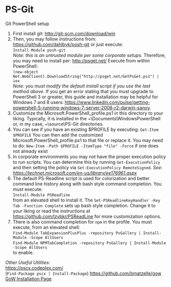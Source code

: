 PS-Git
======

Git PowerShell setup

1. First install git: http://git-scm.com/download/win
2. Then, you may follow instructions from: https://github.com/dahlbyk/posh-git  or just execute:  
```Install-Module posh-git```  
_Note: this is an untrusted module per some corporate setups._ Therefore, you may need to install per: http://psget.net/  Execute from within PowerShell:  
```(new-object Net.WebClient).DownloadString("http://psget.net/GetPsGet.ps1") | iex```  
_Note: you must modify the default install script if you use the last method above._
  If you get an error stating that you must upgrade to PowerShell 3 or greater, this guide and installation may be helpful for Windows 7 and 8 users: https://www.linkedin.com/pulse/getting-powershell-5-running-windows-7-server-2008-r2-darwin-sanoy.
3. Customize the Microsoft.PowerShell_profile.ps1 in this directory to your liking. Typically, it is installed in the ~\\Documents\\WindowsPowerShell or, in my case, ~\\source\\PS-Git directories.
4. You can see if you have an existing $PROFILE by executing:
```Get-Item $PROFILE```
You can then add the customized Microsoft.PowerShell_profile.ps1 to that file or replace it. You may need to do:
```New-Item -Path $PROFILE -ItemType "file" -Force``` 
if one does not already exist
5. In corporate environments you may not have the proper execution policy to run scripts. You can determine this by running `Get-ExecutionPolicy` and then setting the policy via `Set-ExecutionPolicy RemoteSigned`. _See: https://technet.microsoft.com/en-us/library/ee176961.aspx_
6. The default PS-Readline script is used for colorization and better command line history along with bash style command completion. You must execute:   
```Install-Module PSReadline```  
  from an elevated shell to install it. The `Set-PSReadlineKeyHandler -Key Tab -Function Complete` sets up bash style completion. Change it to your liking or read the instructions at https://github.com/lzybkr/PSReadLine for more customization options.
7. There is also command completion for `npm` in the profile. You must execute, from an elevated shell:  
```Find-Module TabExpansionPlusPlus -repository PsGallery | Install-Module -Scope AllUsers```  
```Find-Module NPMTabCompletion -repository PsGallery | Install-Module -Scope AllUsers```  
  to enable.

  _Other Useful Utilities:_  
    https://pscx.codeplex.com/  
      (```Find-Package pscx | Install-Package```)
    https://github.com/bmatzelle/gow  
      [GoW Installation Page](https://github.com/bmatzelle/gow/downloads "Download")


